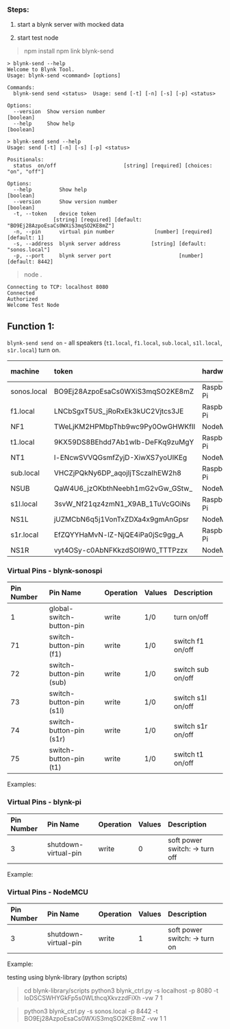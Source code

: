 ### Steps:

1. start a blynk server with mocked data

2. start test node
> npm install
> npm link
> blynk-send
```text
> blynk-send --help
Welcome to Blynk Tool.
Usage: blynk-send <command> [options]

Commands:
  blynk-send send <status>  Usage: send [-t] [-n] [-s] [-p] <status>

Options:
  --version  Show version number                                       [boolean]
  --help     Show help                                                 [boolean]

> blynk-send send --help
Usage: send [-t] [-n] [-s] [-p] <status>

Positionals:
  status  on/off                      [string] [required] [choices: "on", "off"]

Options:
  --help         Show help                                             [boolean]
  --version      Show version number                                   [boolean]
  -t, --token    device token
               [string] [required] [default: "BO9Ej28AzpoEsaCs0WXiS3mqSO2KE8mZ"]
  -n, --pin      virtual pin number             [number] [required] [default: 1]
  -s, --address  blynk server address          [string] [default: "sonos.local"]
  -p, --port     blynk server port                      [number] [default: 8442]
```

> node .
```text
Connecting to TCP: localhost 8080
Connected
Authorized
Welcome Test Node
```

## Function 1:
`blynk-send send on` - all speakers (`t1.local`, `f1.local`, `sub.local`, `s1l.local`, `s1r.local`) turn on.

| machine            | token                              | hardware     | js program    |
| :----------------  | :--------------------------------- | :----------- | :----------   |
| sonos.local        | BO9Ej28AzpoEsaCs0WXiS3mqSO2KE8mZ   | Raspberry Pi | blynk-sonospi |
| f1.local           | LNCbSgxT5US_jRoRxEk3kUC2Vjtcs3JE   | Raspberry Pi | blynk-pi      |
| NF1                | TWeLjKM2HPMbpThb9wc9Py0OwGHWKfII   | NodeMCU      |               |
| t1.local           | 9KX59DS8BEhdd7Ab1wlb-DeFKq9zuMgY   | Raspberry Pi | blynk-pi      |
| NT1                | l-ENcwSVVQGsmfZyjD-XiwXS7yoUIKEg   | NodeMCU      |               |
| sub.local          | VHCZjPQkNy6DP_aqojIjTSczaIhEW2h8   | Raspberry Pi | blynk-pi      |
| NSUB               | QaW4U6_jzOKbthNeebh1mG2vGw_GStw_   | NodeMCU      |               |
| s1l.local          | 3svW_Nf21qz4zmN1_X9AB_1TuVcGOiNs   | Raspberry Pi | blynk-pi      |
| NS1L               | jUZMCbN6q5j1VonTxZDXa4x9gmAnGpsr   | NodeMCU      |               |
| s1r.local          | EfZQYYHaMvN-lZ-NjQE4iPa0jSc9gg_A   | Raspberry Pi | blynk-pi      | 
| NS1R               | vyt4OSy-c0AbNFKkzdSOl9W0_TTTPzzx   | NodeMCU      |               |

### Virtual Pins - blynk-sonospi

| Pin Number  | Pin Name                  | Operation | Values | Description       |
| :---------- | :-----------------------  | :-------- | :----- | :----------       |
| 1           | global-switch-button-pin  | write     | 1/0    | turn on/off       |
| 71          | switch-button-pin (f1)    | write     | 1/0    | switch f1  on/off |
| 72          | switch-button-pin (sub)   | write     | 1/0    | switch sub on/off |
| 73          | switch-button-pin (s1l)   | write     | 1/0    | switch s1l on/off |
| 74          | switch-button-pin (s1r)   | write     | 1/0    | switch s1r on/off |
| 75          | switch-button-pin (t1)    | write     | 1/0    | switch t1  on/off |

Examples: 



### Virtual Pins - blynk-pi

| Pin Number  | Pin Name                 | Operation | Values | Description |
| :---------- | :----------------------- | :-------- | :----- | :---------- |
| 3           | shutdown-virtual-pin     | write     | 0      | soft power switch: -> turn off |

Example:

### Virtual Pins - NodeMCU
| Pin Number  | Pin Name                 | Operation | Values | Description |
| :---------- | :----------------------- | :-------- | :----- | :---------- |
| 3           | shutdown-virtual-pin     | write     | 1      | soft power switch: -> turn on |

Example:

testing using blynk-library (python scripts)
> cd blynk-library/scripts
> python3 blynk_ctrl.py  -s localhost -p 8080 -t IoDSCSWHYGkFp5s0WLthcqXkvzzdFiXh -vw 7 1

> python3 blynk_ctrl.py -s sonos.local -p 8442 -t BO9Ej28AzpoEsaCs0WXiS3mqSO2KE8mZ -vw 1 1
